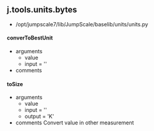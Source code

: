 ## j.tools.units.bytes

- /opt/jumpscale7/lib/JumpScale/baselib/units/units.py

#### converToBestUnit 
- arguments
    - value
    - input = ''
- comments
    

#### toSize 
- arguments
    - value
    - input = ''
    - output = 'K'
- comments
    Convert value in other measurement

